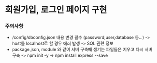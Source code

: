 # 회원가입, 로그인 페이지 구현

### 주의사항
  * /config/dbconfig.json 내용 변경 필수 (password,user,database 등...)
   -> host를 localhost로 할 경우 에러 발생
   -> SQL 관련 정보
  * package.json, module 와 같이 서버 구축때 생기는 파일들은 지우고 다시 서버 구축
   -> npm init -y
   -> npm install express --save
